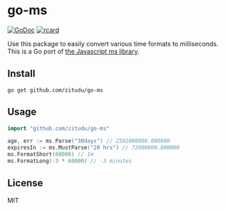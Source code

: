 # go-ms

[![GoDoc](https://godoc.org/github.com/golang/gddo?status.svg)](https://pkg.go.dev/github.com/zitudu/go-ms)
[![rcard](https://goreportcard.com/badge/github.com/json-iterator/go)](https://goreportcard.com/report/github.com/zitudu/go-ms)

Use this package to easily convert various time formats to milliseconds. This is a Go port of [the Javascript ms library](https://github.com/vercel/ms).

## Install

`go get github.com/zitudu/go-ms`

## Usage

```go
import "github.com/zitudu/go-ms"

age, err := ms.Parse("30days") // 2592000000.000000
expiresIn := ms.MustParse("20 hrs") // 72000000.000000
ms.FormatShort(60000) // 1m
ms.FormatLong(-3 * 60000) // -3 minutes
```

## License

MIT
